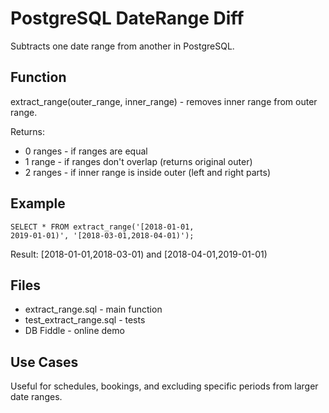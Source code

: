 # PostgreSQL DateRange Diff
Subtracts one date range from another in PostgreSQL.

## Function
extract_range(outer_range, inner_range) - removes inner range from outer range.

Returns:

- 0 ranges - if ranges are equal
- 1 range - if ranges don't overlap (returns original outer)
- 2 ranges - if inner range is inside outer (left and right parts)
## Example
```
SELECT * FROM extract_range('[2018-01-01,
2019-01-01)', '[2018-03-01,2018-04-01)');
```
Result: [2018-01-01,2018-03-01) and [2018-04-01,2019-01-01)

## Files
- extract_range.sql - main function
- test_extract_range.sql - tests
- DB Fiddle - online demo
## Use Cases
Useful for schedules, bookings, and excluding specific periods from larger date ranges.